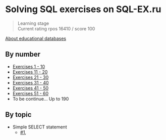 # Solving SQL exercises on SQL-EX.ru
> Learning stage <br>
> Current rating rpos 16410 / score 100

[About educational databases](https://www.sql-ex.ru/help/select13.php)


## By number
- [Exercises 1 - 10](exercises_01_10.sql)
- [Exercises 11 - 20](exercises_11_20.sql)
- [Exercises 21 - 30](exercises_21_30.sql)
- [Exercises 31 - 40](exercises_31_40.sql)
- [Exercises 41 - 50](exercises_41_50.sql)
- [Exercises 51 - 60](exercises_51_60.sql)
- To be continue... Up to 190

## By topic
- Simple SELECT statement
    - [#1](exercises_01_10.sql), 

